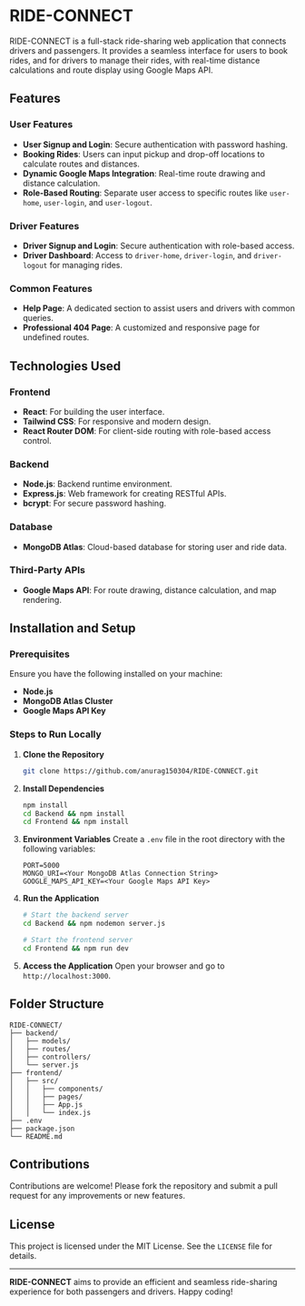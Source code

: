 # RIDE-CONNECT

RIDE-CONNECT is a full-stack ride-sharing web application that connects drivers and passengers. It provides a seamless interface for users to book rides, and for drivers to manage their rides, with real-time distance calculations and route display using Google Maps API.

## Features

### **User Features**
- **User Signup and Login**: Secure authentication with password hashing.
- **Booking Rides**: Users can input pickup and drop-off locations to calculate routes and distances.
- **Dynamic Google Maps Integration**: Real-time route drawing and distance calculation.
- **Role-Based Routing**: Separate user access to specific routes like `user-home`, `user-login`, and `user-logout`.

### **Driver Features**
- **Driver Signup and Login**: Secure authentication with role-based access.
- **Driver Dashboard**: Access to `driver-home`, `driver-login`, and `driver-logout` for managing rides.

### **Common Features**
- **Help Page**: A dedicated section to assist users and drivers with common queries.
- **Professional 404 Page**: A customized and responsive page for undefined routes.

## Technologies Used

### **Frontend**
- **React**: For building the user interface.
- **Tailwind CSS**: For responsive and modern design.
- **React Router DOM**: For client-side routing with role-based access control.

### **Backend**
- **Node.js**: Backend runtime environment.
- **Express.js**: Web framework for creating RESTful APIs.
- **bcrypt**: For secure password hashing.

### **Database**
- **MongoDB Atlas**: Cloud-based database for storing user and ride data.

### **Third-Party APIs**
- **Google Maps API**: For route drawing, distance calculation, and map rendering.

## Installation and Setup

### **Prerequisites**
Ensure you have the following installed on your machine:
- **Node.js**
- **MongoDB Atlas Cluster**
- **Google Maps API Key**

### **Steps to Run Locally**

1. **Clone the Repository**
   ```bash
   git clone https://github.com/anurag150304/RIDE-CONNECT.git
   ```

2. **Install Dependencies**
   ```bash
   npm install
   cd Backend && npm install
   cd Frontend && npm install
   ```

3. **Environment Variables**
   Create a `.env` file in the root directory with the following variables:
   ```env
   PORT=5000
   MONGO_URI=<Your MongoDB Atlas Connection String>
   GOOGLE_MAPS_API_KEY=<Your Google Maps API Key>
   ```

4. **Run the Application**
   ```bash
   # Start the backend server
   cd Backend && npm nodemon server.js

   # Start the frontend server
   cd Frontend && npm run dev
   ```

5. **Access the Application**
   Open your browser and go to `http://localhost:3000`.

## Folder Structure

```
RIDE-CONNECT/
├── backend/
│   ├── models/
│   ├── routes/
│   ├── controllers/
│   └── server.js
├── frontend/
│   ├── src/
│   │   ├── components/
│   │   ├── pages/
│   │   ├── App.js
│   │   └── index.js
├── .env
├── package.json
└── README.md
```

## Contributions

Contributions are welcome! Please fork the repository and submit a pull request for any improvements or new features.

## License

This project is licensed under the MIT License. See the `LICENSE` file for details.

---

**RIDE-CONNECT** aims to provide an efficient and seamless ride-sharing experience for both passengers and drivers. Happy coding!
